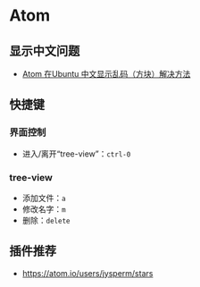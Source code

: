 # Atom
## 显示中文问题
- [Atom 在Ubuntu 中文显示乱码（方块）解决方法](http://tikitoo.me/2015/07/23/ubuntu-atom-zh-display-squre/)

## 快捷键

### 界面控制

* 进入/离开“tree-view”：`ctrl-0`

### tree-view
* 添加文件：`a`
* 修改名字：`m`
* 删除：`delete`

## 插件推荐

* https://atom.io/users/jysperm/stars
